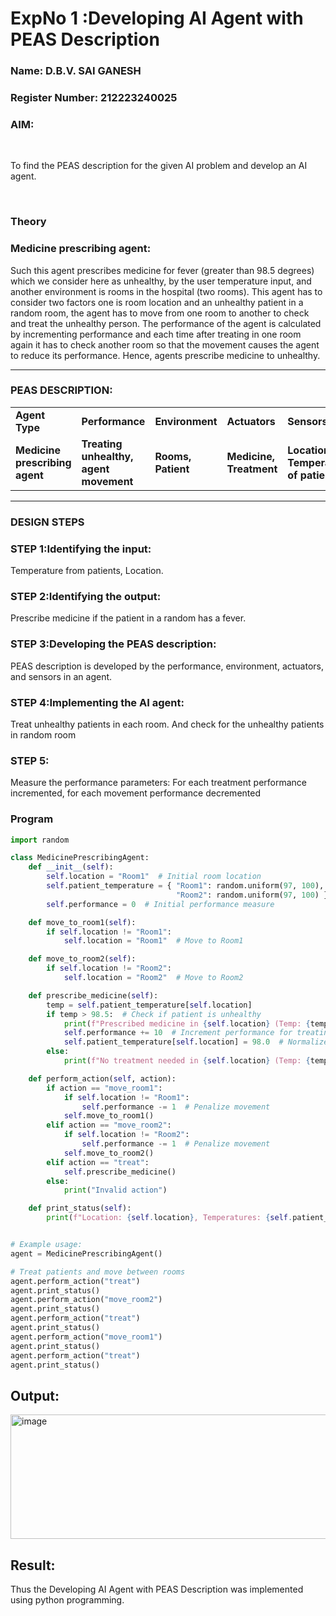 <h1>ExpNo 1 :Developing AI Agent with PEAS Description</h1>
<h3>Name: D.B.V. SAI GANESH</h3>
<h3>Register Number: 212223240025</h3>


<h3>AIM:</h3>
<br>
<p>To find the PEAS description for the given AI problem and develop an AI agent.</p>
<br>
<h3>Theory</h3>
<h3>Medicine prescribing agent:</h3>
<p>Such this agent prescribes medicine for fever (greater than 98.5 degrees) which we consider here as unhealthy, by the user temperature input, and another environment is rooms in the hospital (two rooms). This agent has to consider two factors one is room location and an unhealthy patient in a random room, the agent has to move from one room to another to check and treat the unhealthy person. The performance of the agent is calculated by incrementing performance and each time after treating in one room again it has to check another room so that the movement causes the agent to reduce its performance. Hence, agents prescribe medicine to unhealthy.</p>
<hr>
<h3>PEAS DESCRIPTION:</h3>
<table>
  <tr>
    <td><strong>Agent Type</strong></td>
    <td><strong>Performance</strong></td>
     <td><strong>Environment</strong></td>
    <td><strong>Actuators</strong></td>
    <td><strong>Sensors</strong></td>
  </tr>
    <tr>
    <td><strong>Medicine prescribing agent</strong></td>
    <td><strong>Treating unhealthy, agent movement</strong></td>
     <td><strong>Rooms, Patient</strong></td>
    <td><strong>Medicine, Treatment</strong></td>
    <td><strong>Location, Temperature of patient</strong></td>
  </tr>
</table>
<hr>
<H3>DESIGN STEPS</H3>
<h3>STEP 1:Identifying the input:</h3>
<p>Temperature from patients, Location.</p>
<h3>STEP 2:Identifying the output:</h3>
<p>Prescribe medicine if the patient in a random has a fever.</p>
<h3>STEP 3:Developing the PEAS description:</h3>
<p>PEAS description is developed by the performance, environment, actuators, and sensors in an agent.</p>
<h3>STEP 4:Implementing the AI agent:</h3>
<p>Treat unhealthy patients in each room. And check for the unhealthy patients in random room</p>
<h3>STEP 5:</h3>
<p>Measure the performance parameters: For each treatment performance incremented, for each movement performance decremented</p>



<h3>Program</h3>

```python
import random

class MedicinePrescribingAgent:
    def __init__(self):
        self.location = "Room1"  # Initial room location
        self.patient_temperature = { "Room1": random.uniform(97, 100),
                                     "Room2": random.uniform(97, 100) }
        self.performance = 0  # Initial performance measure

    def move_to_room1(self):
        if self.location != "Room1":
            self.location = "Room1"  # Move to Room1

    def move_to_room2(self):
        if self.location != "Room2":
            self.location = "Room2"  # Move to Room2

    def prescribe_medicine(self):
        temp = self.patient_temperature[self.location]
        if temp > 98.5:  # Check if patient is unhealthy
            print(f"Prescribed medicine in {self.location} (Temp: {temp:.1f})")
            self.performance += 10  # Increment performance for treating
            self.patient_temperature[self.location] = 98.0  # Normalize temperature
        else:
            print(f"No treatment needed in {self.location} (Temp: {temp:.1f})")

    def perform_action(self, action):
        if action == "move_room1":
            if self.location != "Room1":
                self.performance -= 1  # Penalize movement
            self.move_to_room1()
        elif action == "move_room2":
            if self.location != "Room2":
                self.performance -= 1  # Penalize movement
            self.move_to_room2()
        elif action == "treat":
            self.prescribe_medicine()
        else:
            print("Invalid action")

    def print_status(self):
        print(f"Location: {self.location}, Temperatures: {self.patient_temperature}, Performance: {self.performance}")


# Example usage:
agent = MedicinePrescribingAgent()

# Treat patients and move between rooms
agent.perform_action("treat")
agent.print_status()
agent.perform_action("move_room2")
agent.print_status()
agent.perform_action("treat")
agent.print_status()
agent.perform_action("move_room1")
agent.print_status()
agent.perform_action("treat")
agent.print_status()

```

## Output:

<img width="934" height="199" alt="image" src="https://github.com/user-attachments/assets/cea1992d-0fc5-4c1a-9dcb-155e34f9e83f" />


## Result:

Thus the Developing AI Agent with PEAS Description was implemented using python programming.
